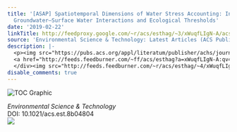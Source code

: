 ```yaml
---
title: '[ASAP] Spatiotemporal Dimensions of Water Stress Accounting: Incorporating
  Groundwater–Surface Water Interactions and Ecological Thresholds'
date: '2019-02-22'
linkTitle: http://feedproxy.google.com/~r/acs/esthag/~3/xWuqfLIgN-A/acs.est.8b04804
source: 'Environmental Science & Technology: Latest Articles (ACS Publications)'
description: |-
  <p><img src="https://pubs.acs.org/appl/literatum/publisher/achs/journals/content/esthag/0/esthag.ahead-of-print/acs.est.8b04804/20190222/images/medium/es-2018-04804s_0001.gif" alt="TOC Graphic"/></p><div><cite>Environmental Science & Technology</cite></div><div>DOI: 10.1021/acs.est.8b04804</div><div class="feedflare">
  <a href="http://feeds.feedburner.com/~ff/acs/esthag?a=xWuqfLIgN-A:qv4clayqF_I:yIl2AUoC8zA"><img src="http://feeds.feedburner.com/~ff/acs/esthag?d=yIl2AUoC8zA" border="0"></img></a>
  </div><img src="http://feeds.feedburner.com/~r/acs/esthag/~4/xWuqfLIgN-A" height="1" width="1" ...
disable_comments: true
---
```

<p><img src="https://pubs.acs.org/appl/literatum/publisher/achs/journals/content/esthag/0/esthag.ahead-of-print/acs.est.8b04804/20190222/images/medium/es-2018-04804s_0001.gif" alt="TOC Graphic"/></p><div><cite>Environmental Science & Technology</cite></div><div>DOI: 10.1021/acs.est.8b04804</div><div class="feedflare">
<a href="http://feeds.feedburner.com/~ff/acs/esthag?a=xWuqfLIgN-A:qv4clayqF_I:yIl2AUoC8zA"><img src="http://feeds.feedburner.com/~ff/acs/esthag?d=yIl2AUoC8zA" border="0"></img></a>
</div><img src="http://feeds.feedburner.com/~r/acs/esthag/~4/xWuqfLIgN-A" height="1" width="1" ...